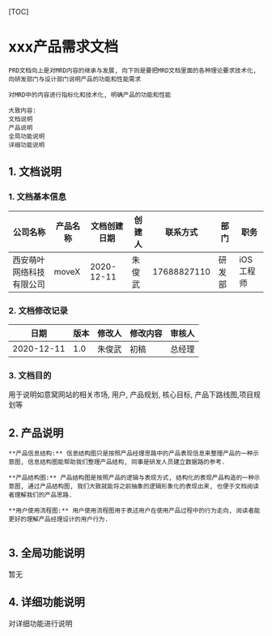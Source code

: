 [TOC]

# xxx产品需求文档

```
PRD文档向上是对MRD内容的继承与发展, 向下则是要把MRD文档里面的各种理论要求技术化, 向研发部门与设计部门说明产品的功能和性能需求

对MRD中的内容进行指标化和技术化, 明确产品的功能和性能

大致内容: 
文档说明
产品说明
全局功能说明
详细功能说明

```



## 1. 文档说明



### 1. 文档基本信息

| 公司名称                 | 产品名称 | 文档创建日期 | 创建人 | 联系方式    | 部门   | 职务      |
| ------------------------ | -------- | ------------ | ------ | ----------- | ------ | --------- |
| 西安萌叶网络科技有限公司 | moveX    | 2020-12-11   | 朱俊武 | 17688827110 | 研发部 | iOS工程师 |



### 2. 文档修改记录

| 日期       | 版本 | 修改人 | 修改内容 | 审核人 |
| ---------- | ---- | ------ | -------- | ------ |
| 2020-12-11 | 1.0  | 朱俊武 | 初稿     | 总经理 |



### 3. 文档目的

用于说明如意窝网站的相关市场, 用户, 产品规划, 核心目标, 产品下路线图,项目规划等



## 2. 产品说明

```
**产品信息结构:** 信息结构图只是按照产品经理思路中的产品表现信息来整理产品的一种示意图, 信息结构图能帮助我们整理产品结构, 同事是研发人员建立数据路的参考.

**产品结构图:** 产品结构图是按照产品的逻辑与表现方式, 结构化的表现产品构造的一种示意图, 通过产品结构图, 我们大致就能将之前抽象的逻辑形象化的表现出来, 也便于文档阅读者理解我们的产品思路.

**用户使用流程图:** 用户使用流程图用于表述用户在使用产品过程中的行为走向, 阅读者能更好的理解产品经理设计的用户行为.


```



## 3. 全局功能说明

暂无



## 4. 详细功能说明

对详细功能进行说明

